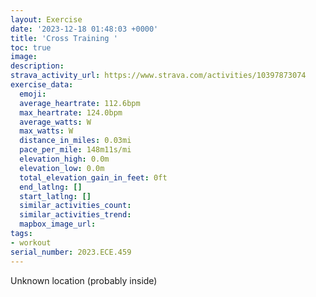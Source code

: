 ```yaml
---
layout: Exercise
date: '2023-12-18 01:48:03 +0000'
title: 'Cross Training '
toc: true
image:
description:
strava_activity_url: https://www.strava.com/activities/10397873074
exercise_data:
  emoji:
  average_heartrate: 112.6bpm
  max_heartrate: 124.0bpm
  average_watts: W
  max_watts: W
  distance_in_miles: 0.03mi
  pace_per_mile: 148m11s/mi
  elevation_high: 0.0m
  elevation_low: 0.0m
  total_elevation_gain_in_feet: 0ft
  end_latlng: []
  start_latlng: []
  similar_activities_count:
  similar_activities_trend:
  mapbox_image_url:
tags:
- workout
serial_number: 2023.ECE.459
---
```

Unknown location (probably inside)
